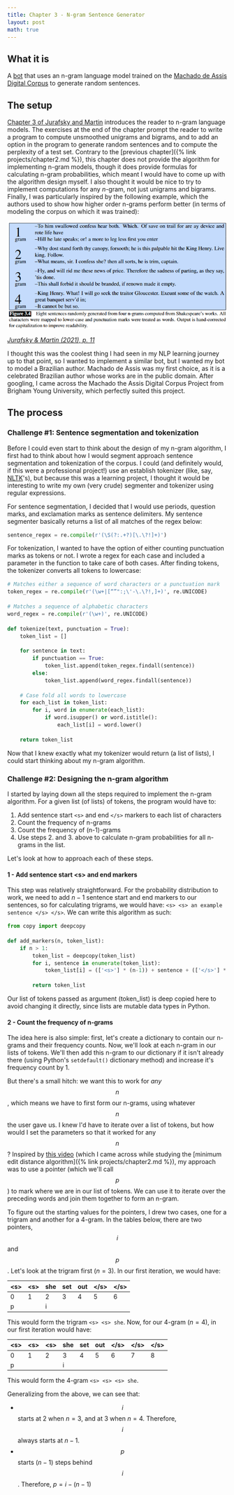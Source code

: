 ```yaml
---
title: Chapter 3 - N-gram Sentence Generator
layout: post
math: true
---
```

## What it is

A [bot](https://twitter.com/assis_bot) that uses an n-gram language model trained on the [Machado de Assis Digital Corpus](http://machado.byu.edu) to generate random sentences.

## The setup

[Chapter 3 of Jurafsky and Martin](https://web.stanford.edu/~jurafsky/slp3/3.pdf) introduces the reader to n-gram language models. The exercises at the end of the chapter prompt the reader to write a program to compute unsmoothed unigrams and bigrams, and to add an option in the program to generate random sentences and to compute the perplexity of a test set. Contrary to the [previous chapter]({% link projects/chapter2.md %}), this chapter does not provide the algorithm for implementing n-gram models, though it does provide formulas for calculating n-gram probabilities, which meant I would have to come up with the algorithm design myself. I also thought it would be nice to try to implement computations for any *n*-gram, not just unigrams and bigrams. Finally, I was particularly inspired by the following example, which the authors used to show how higher order n-grams perform better (in terms of modeling the corpus on which it was trained):

![higherngrams.PNG](/assets/higherngrams.PNG)

[*Jurafsky & Martin (2021), p. 11*](https://web.stanford.edu/~jurafsky/slp3/3.pdf#figure.3.4)

I thought this was the coolest thing I had seen in my NLP learning journey up to that point, so I wanted to implement a similar bot, but I wanted my bot to model a Brazilian author. Machado de Assis was my first choice, as it is a celebrated Brazilian author whose works are in the public domain. After googling, I came across the Machado the Assis Digital Corpus Project from Brigham Young University, which perfectly suited this project.

## The process

### Challenge #1: Sentence segmentation and tokenization

Before I could even start to think about the design of my n-gram algorithm, I first had to think about how I would segment approach sentence segmentation and tokenization of the corpus. I could (and definitely would, if this were a professional project!) use an establish tokenizer (like, say, [NLTK](http://www.nltk.org/)'s), but because this was a learning project, I thought it would be interesting to write my own (very crude) segmenter and tokenizer using regular expressions.

For sentence segmentation, I decided that I would use periods, question marks, and exclamation marks as sentence delimiters. My sentence segmenter basically returns a list of all matches of the regex below:

```python
sentence_regex = re.compile(r'(\S(?:.+?)[\.\?!]+)')
```

For tokenization, I wanted to have the option of either counting punctuation marks as tokens or not. I wrote a regex for each case and included a parameter in the function to take care of both cases. After finding tokens, the tokenizer converts all tokens to lowercase: 

```python
# Matches either a sequence of word characters or a punctuation mark
token_regex = re.compile(r'(\w+|[“”":;\'-\.\?!,]+)', re.UNICODE)

# Matches a sequence of alphabetic characters
word_regex = re.compile(r'(\w+)', re.UNICODE)

def tokenize(text, punctuation = True):
    token_list = []
    
    for sentence in text:
        if punctuation == True:
            token_list.append(token_regex.findall(sentence))
        else:
            token_list.append(word_regex.findall(sentence))
    
    # Case fold all words to lowercase
    for each_list in token_list:
        for i, word in enumerate(each_list):
            if word.isupper() or word.istitle():
                each_list[i] = word.lower()

    return token_list
```

Now that I knew exactly what my tokenizer would return (a list of lists), I could start thinking about my n-gram algorithm.

### Challenge #2: Designing the n-gram algorithm

I started by laying down all the steps required to implement the n-gram algorithm. For a given list (of lists) of tokens, the program would have to:

1. Add sentence start ```<s>``` and end ```</s>``` markers to each list of characters
2. Count the frequency of n-grams
3. Count the frequency of (n-1)-grams
4. Use steps 2. and 3. above to calculate n-gram probabilities for all n-grams in the list.

Let's look at how to approach each of these steps.

#### 1 - Add sentence start \<s> and end </s> markers

This step was relatively straightforward. For the probability distribution to work, we need to add $n - 1$ sentence start and end markers to our sentences, so for calculating trigrams, we would have: ```<s> <s> an example sentence </s> </s>```. We can write this algorithm as such:

```python
from copy import deepcopy

def add_markers(n, token_list):
    if n > 1:
        token_list = deepcopy(token_list)
        for i, sentence in enumerate(token_list):
            token_list[i] = (['<s>'] * (n-1)) + sentence + (['</s>'] * (n-1))

		return token_list
```

Our list of tokens passed as argument (token_list) is deep copied here to avoid changing it directly, since lists are mutable data types in Python.

#### 2 - Count the frequency of n-grams

The idea here is also simple: first, let's create a dictionary to contain our n-grams and their frequency counts. Now, we'll look at each n-gram in our lists of tokens. We'll then add this n-gram to our dictionary if it isn't already there (using Python's ```setdefault()``` dictionary method) and increase it's frequency count by 1.

But there's a small hitch: we want this to work for *any* $$n$$, which means we have to first form our n-grams, using whatever $$n$$ the user gave us. I knew I'd have to iterate over a list of tokens, but how would I set the parameters so that it worked for any $$n$$? Inspired by [this video](https://youtu.be/XYi2-LPrwm4?t=266) (which I came across while studying the [minimum edit distance algorithm]({% link projects/chapter2.md %}), my approach was to use a pointer (which we'll call $$p$$) to mark where we are in our list of tokens. We can use it to iterate over the preceding words and join them together to form an n-gram.

To figure out the starting values for the pointers, I drew two cases, one for a trigram and another for a 4-gram. In the tables below, there are two pointers, $$i$$ and $$p$$. Let's look at the trigram first $(n = 3)$. In our first iteration, we would have:

<div align="center">
<table>
    <thead>
        <tr>
            <th>&lt;s&gt;</th>
            <th>&lt;s&gt;</th>
            <th>she</th>
            <th>set</th>
            <th>out</th>
            <th>&lt;/s&gt;</th>
            <th>&lt;/s&gt;</th>
        </tr>
    </thead>
    <tbody>
        <tr>
            <td>0</td>
            <td>1</td>
            <td>2</td>
            <td>3</td>
            <td>4</td>
            <td>5</td>
            <td>6</td>
        </tr>
        <tr>
            <td>p</td>
            <td></td>
            <td>i</td>
            <td></td>
            <td></td>
            <td></td>
            <td></td>
        </tr>
    </tbody>
</table>
</div>

This would form the trigram ```<s> <s> she```. Now, for our 4-gram $(n = 4)$, in our first iteration would have:

<div align="center">
<table>
    <thead>
        <tr>
            <th>&lt;s&gt;</th>
            <th>&lt;s&gt;</th>
            <th>&lt;s&gt;</th>
            <th>she</th>
            <th>set</th>
            <th>out</th>
            <th>&lt;/s&gt;</th>
            <th>&lt;/s&gt;</th>
            <th>&lt;/s&gt;</th>
        </tr>
    </thead>
    <tbody>
        <tr>
            <td>0</td>
            <td>1</td>
            <td>2</td>
            <td>3</td>
            <td>4</td>
            <td>5</td>
            <td>6</td>
            <td>7</td>
            <td>8</td>
        </tr>
        <tr>
            <td>p</td>
            <td></td>
            <td></td>
            <td>i</td>
            <td></td>
            <td></td>
            <td></td>
            <td></td>
            <td></td>
        </tr>
    </tbody>
</table>
</div>

This would form the 4-gram ```<s> <s> <s> she```.

Generalizing from the above, we can see that:

- $$i$$ starts at $2$ when $n = 3$, and at $3$ when $n = 4$. Therefore, $$i$$ always starts at $n - 1$.
- $$p$$ starts $(n - 1)$ steps behind $$i$$. Therefore, $p = i - (n - 1)$
